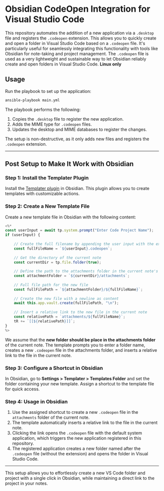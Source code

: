 # Obsidian CodeOpen Integration for Visual Studio Code

This repository automates the addition of a new application via a `.desktop` file and registers the `.codeopen` extension. This allows you to quickly create and open a folder in Visual Studio Code based on a `.codeopen` file. It's particularly useful for seamlessly integrating this functionality with tools like Obsidian for note-taking and project management. The `.codeopen` file is used as a very lightweight and sustainable way to let Obsidian reliably create and open folders in Visual Studio Code. **Linux only**

## Usage

Run the playbook to set up the application:

```bash
ansible-playbook main.yml
```

The playbook performs the following:
1. Copies the `.desktop` file to register the new application.
2. Adds the MIME type for `.codeopen` files.
3. Updates the desktop and MIME databases to register the changes.

The setup is non-destructive, as it only adds new files and registers the `.codeopen` extension.

---

## Post Setup to Make It Work with Obsidian

### Step 1: Install the Templater Plugin

Install the [Templater plugin](https://github.com/SilentVoid13/Templater) in Obsidian. This plugin allows you to create templates with customizable actions.

### Step 2: Create a New Template File

Create a new template file in Obsidian with the following content:

```javascript
<%*
const userInput = await tp.system.prompt("Enter Code Project Name");
if (userInput) {
    
    // Create the full filename by appending the user input with the extension
    const fullFileName = `${userInput}.codeopen`;
    
    // Get the directory of the current note
    const currentDir = tp.file.folder(true);
    
    // Define the path to the attachments folder in the current note's directory
    const attachmentFolder = `${currentDir}/attachments`;
    
    // Full file path for the new file
    const fullFilePath = `${attachmentFolder}/${fullFileName}`;
    
    // Create the new file with a newline as content
    await this.app.vault.create(fullFilePath, "\n");
    
    // Insert a relative link to the new file in the current note
    const relativePath = `attachments/${fullFileName}`;
    tR += `[[${relativePath}]]`;
}
%>
```
We assume that the **new folder should be place in the attachments folder** of the current note. The template prompts you to enter a folder name, creates a new `.codeopen` file in the attachments folder, and inserts a relative link to the file in the current note.

### Step 3: Configure a Shortcut in Obsidian

In Obsidian, go to **Settings > Templater > Templates Folder** and set the folder containing your new template. Assign a shortcut to the template file for quick access.

### Step 4: Usage in Obsidian

1. Use the assigned shortcut to create a new `.codeopen` file in the `attachments` folder of the current note.
2. The template automatically inserts a relative link to the file in the current note.
3. Clicking the link opens the `.codeopen` file with the default system application, which triggers the new application registered in this repository.
4. The registered application creates a new folder named after the `.codeopen` file (without the extension) and opens the folder in Visual Studio Code.

---

This setup allows you to effortlessly create a new VS Code folder and project with a single click in Obsidian, while maintaining a direct link to the project in your notes.